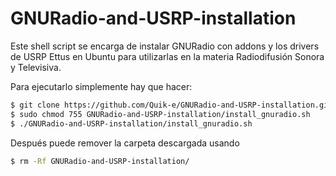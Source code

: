 # GNURadio-and-USRP-installation
Este shell script se encarga de instalar GNURadio con addons y los drivers de USRP Ettus en Ubuntu para utilizarlas en la materia Radiodifusión Sonora y Televisiva.

Para ejecutarlo simplemente hay que hacer:

```sh
$ git clone https://github.com/Quik-e/GNURadio-and-USRP-installation.git
$ sudo chmod 755 GNURadio-and-USRP-installation/install_gnuradio.sh
$ ./GNURadio-and-USRP-installation/install_gnuradio.sh
```

Después puede remover la carpeta descargada usando
```sh
$ rm -Rf GNURadio-and-USRP-installation/
```
